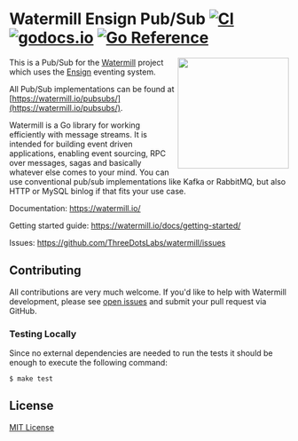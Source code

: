 # Watermill Ensign Pub/Sub [![CI](https://github.com/rotationalio/watermill-ensign/workflows/CI/badge.svg)][actions] [![godocs.io](https://godocs.io/github.com/rotationalio/watermill-ensign?status.svg)][godoc] [![Go Reference](https://pkg.go.dev/badge/github.com/rotationalio/watermill-ensign.svg)][goreference]
<img align="right" width="200" src="https://threedots.tech/watermill-io/watermill-logo.png">

This is a Pub/Sub for the [Watermill][watermill] project which uses the [Ensign][ensign] eventing system.

All Pub/Sub implementations can be found at [https://watermill.io/pubsubs/](https://watermill.io/pubsubs/).

Watermill is a Go library for working efficiently with message streams. It is intended
for building event driven applications, enabling event sourcing, RPC over messages,
sagas and basically whatever else comes to your mind. You can use conventional pub/sub
implementations like Kafka or RabbitMQ, but also HTTP or MySQL binlog if that fits your use case.

Documentation: https://watermill.io/

Getting started guide: https://watermill.io/docs/getting-started/

Issues: https://github.com/ThreeDotsLabs/watermill/issues

## Contributing

All contributions are very much welcome. If you'd like to help with Watermill development,
please see [open issues](https://github.com/ThreeDotsLabs/watermill/issues?utf8=%E2%9C%93&q=is%3Aissue+is%3Aopen+)
and submit your pull request via GitHub.

### Testing Locally

Since no external dependencies are needed to run the tests it should be enough
to execute the following command:

```
$ make test
```

## License

[MIT License](./LICENSE)


[watermill]: https://watermill.io/
[ensign]: https://github.com/rotationalio/ensign
[go-ensign]: https://github.com/rotationalio/go-ensign
[actions]: https://github.com/rotationalio/watermill-ensign/actions
[godoc]: http://godocs.io/github.com/rotationalio/watermill-ensign
[goreference]: https://pkg.go.dev/github.com/rotationalio/watermill-ensign
